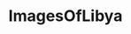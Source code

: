 ---
title: ImagesOfLibya
crosslinks:
- pics
- imagesofnetwork
- wwiipics
- india
- Libya
- td_uncensored
- HistoryPorn
- u_2BrkOnThru
- MilitaryPorn
- OldSchoolCool
- dontdeadopeninside
- arabs
- TankPorn
- EarthPorn
- MapPorn
- lebanon
- europe
- indianews
- TrumpEra
- FiveYearsAgoOnReddit
---